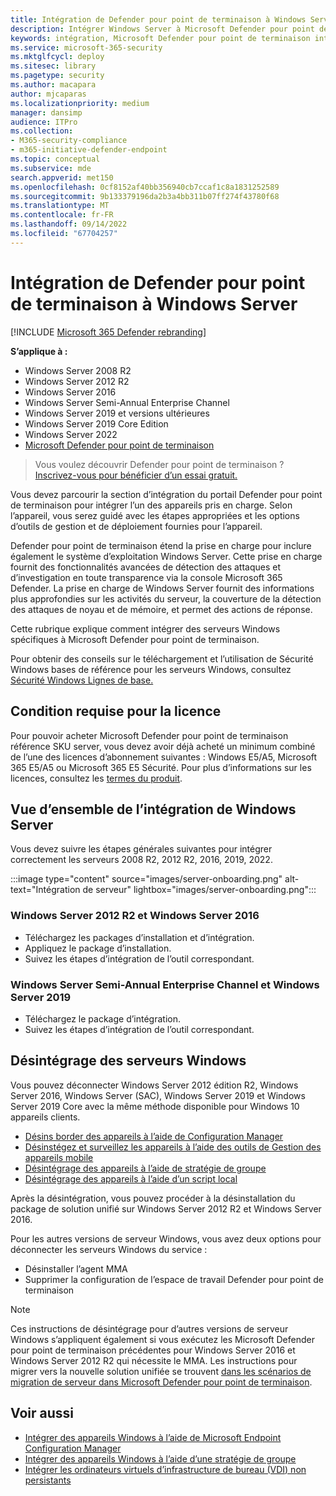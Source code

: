 ```yaml
---
title: Intégration de Defender pour point de terminaison à Windows Server
description: Intégrer Windows Server à Microsoft Defender pour point de terminaison.
keywords: intégration, Microsoft Defender pour point de terminaison intégration, sccm, stratégie de groupe, mdm, script local, test de détection
ms.service: microsoft-365-security
ms.mktglfcycl: deploy
ms.sitesec: library
ms.pagetype: security
ms.author: macapara
author: mjcaparas
ms.localizationpriority: medium
manager: dansimp
audience: ITPro
ms.collection:
- M365-security-compliance
- m365-initiative-defender-endpoint
ms.topic: conceptual
ms.subservice: mde
search.appverid: met150
ms.openlocfilehash: 0cf8152af40bb356940cb7ccaf1c8a1831252589
ms.sourcegitcommit: 9b133379196da2b3a4bb311b07ff274f43780f68
ms.translationtype: MT
ms.contentlocale: fr-FR
ms.lasthandoff: 09/14/2022
ms.locfileid: "67704257"
---
```

# <a name="defender-for-endpoint-onboarding-windows-server"></a>Intégration de Defender pour point de terminaison à Windows Server

[!INCLUDE [Microsoft 365 Defender rebranding](../../includes/microsoft-defender.md)]

**S’applique à :**
- Windows Server 2008 R2
- Windows Server 2012 R2
- Windows Server 2016
- Windows Server Semi-Annual Enterprise Channel
- Windows Server 2019 et versions ultérieures
- Windows Server 2019 Core Edition
- Windows Server 2022
- [Microsoft Defender pour point de terminaison](/microsoft-365/security/defender-endpoint)

> Vous voulez découvrir Defender pour point de terminaison ? [Inscrivez-vous pour bénéficier d’un essai gratuit.](https://signup.microsoft.com/create-account/signup?products=7f379fee-c4f9-4278-b0a1-e4c8c2fcdf7e&ru=https:%2F%2Faka.ms%2FMDEp2OpenTrial)

Vous devez parcourir la section d’intégration du portail Defender pour point de terminaison pour intégrer l’un des appareils pris en charge. Selon l’appareil, vous serez guidé avec les étapes appropriées et les options d’outils de gestion et de déploiement fournies pour l’appareil.

Defender pour point de terminaison étend la prise en charge pour inclure également le système d’exploitation Windows Server. Cette prise en charge fournit des fonctionnalités avancées de détection des attaques et d’investigation en toute transparence via la console Microsoft 365 Defender. La prise en charge de Windows Server fournit des informations plus approfondies sur les activités du serveur, la couverture de la détection des attaques de noyau et de mémoire, et permet des actions de réponse.

Cette rubrique explique comment intégrer des serveurs Windows spécifiques à Microsoft Defender pour point de terminaison.

Pour obtenir des conseils sur le téléchargement et l’utilisation de Sécurité Windows bases de référence pour les serveurs Windows, consultez [Sécurité Windows Lignes de base.](/windows/security/threat-protection/windows-security-configuration-framework/windows-security-baselines)

## <a name="license-requirement"></a>Condition requise pour la licence

Pour pouvoir acheter Microsoft Defender pour point de terminaison référence SKU server, vous devez avoir déjà acheté un minimum combiné de l’une des licences d’abonnement suivantes : Windows E5/A5, Microsoft 365 E5/A5 ou Microsoft 365 E5 Sécurité. Pour plus d’informations sur les licences, consultez les [termes du produit](https://www.microsoft.com/licensing/terms/productoffering/MicrosoftDefenderforEndpointServer/all).

## <a name="windows-server-onboarding-overview"></a>Vue d’ensemble de l’intégration de Windows Server

Vous devez suivre les étapes générales suivantes pour intégrer correctement les serveurs 2008 R2, 2012 R2, 2016, 2019, 2022.

:::image type="content" source="images/server-onboarding.png" alt-text="Intégration de serveur" lightbox="images/server-onboarding.png":::

### <a name="windows-server-2012-r2-and-windows-server-2016"></a>Windows Server 2012 R2 et Windows Server 2016
- Téléchargez les packages d’installation et d’intégration.
- Appliquez le package d’installation.
- Suivez les étapes d’intégration de l’outil correspondant.

### <a name="windows-server-semi-annual-enterprise-channel-and-windows-server-2019"></a>Windows Server Semi-Annual Enterprise Channel et Windows Server 2019
- Téléchargez le package d’intégration.
- Suivez les étapes d’intégration de l’outil correspondant.

## <a name="offboard-windows-servers"></a>Désintégrage des serveurs Windows

Vous pouvez déconnecter Windows Server 2012 édition R2, Windows Server 2016, Windows Server (SAC), Windows Server 2019 et Windows Server 2019 Core avec la même méthode disponible pour Windows 10 appareils clients.

- [Désins border des appareils à l’aide de Configuration Manager](/microsoft-365/security/defender-endpoint/configure-endpoints-sccm#offboard-devices-using-configuration-manager)
- [Désinstégez et surveillez les appareils à l’aide des outils de Gestion des appareils mobile](/microsoft-365/security/defender-endpoint/configure-endpoints-mdm#offboard-and-monitor-devices-using-mobile-device-management-tools)
- [Désintégrage des appareils à l’aide de stratégie de groupe](/microsoft-365/security/defender-endpoint/configure-endpoints-gp#offboard-devices-using-group-policy)
- [Désintégrage des appareils à l’aide d’un script local](/microsoft-365/security/defender-endpoint/configure-endpoints-script#offboard-devices-using-a-local-script)

Après la désintégration, vous pouvez procéder à la désinstallation du package de solution unifié sur Windows Server 2012 R2 et Windows Server 2016.

Pour les autres versions de serveur Windows, vous avez deux options pour déconnecter les serveurs Windows du service :
- Désinstaller l’agent MMA
- Supprimer la configuration de l’espace de travail Defender pour point de terminaison

> [!NOTE]
> Ces instructions de désintégrage pour d’autres versions de serveur Windows s’appliquent également si vous exécutez les Microsoft Defender pour point de terminaison précédentes pour Windows Server 2016 et Windows Server 2012 R2 qui nécessite le MMA. Les instructions pour migrer vers la nouvelle solution unifiée se trouvent [dans les scénarios de migration de serveur dans Microsoft Defender pour point de terminaison](/microsoft-365/security/defender-endpoint/server-migration).

## <a name="related-topics"></a>Voir aussi

- [Intégrer des appareils Windows à l’aide de Microsoft Endpoint Configuration Manager](configure-endpoints-sccm.md)
- [Intégrer des appareils Windows à l’aide d’une stratégie de groupe](configure-endpoints-gp.md)
- [Intégrer les ordinateurs virtuels d’infrastructure de bureau (VDI) non persistants](configure-endpoints-vdi.md)
